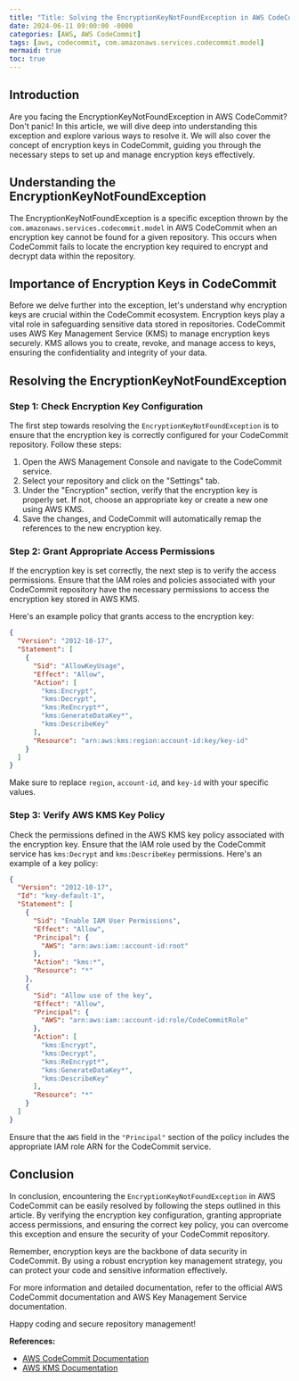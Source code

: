 ```yaml
---
title: "Title: Solving the EncryptionKeyNotFoundException in AWS CodeCommit: A Definitive Guide"
date: 2024-06-11 09:00:00 -0000
categories: [AWS, AWS CodeCommit]
tags: [aws, codecommit, com.amazonaws.services.codecommit.model]
mermaid: true
toc: true
---
```



## Introduction

Are you facing the EncryptionKeyNotFoundException in AWS CodeCommit? Don't panic! In this article, we will dive deep into understanding this exception and explore various ways to resolve it. We will also cover the concept of encryption keys in CodeCommit, guiding you through the necessary steps to set up and manage encryption keys effectively.

## Understanding the EncryptionKeyNotFoundException

The EncryptionKeyNotFoundException is a specific exception thrown by the `com.amazonaws.services.codecommit.model` in AWS CodeCommit when an encryption key cannot be found for a given repository. This occurs when CodeCommit fails to locate the encryption key required to encrypt and decrypt data within the repository.

## Importance of Encryption Keys in CodeCommit

Before we delve further into the exception, let's understand why encryption keys are crucial within the CodeCommit ecosystem. Encryption keys play a vital role in safeguarding sensitive data stored in repositories. CodeCommit uses AWS Key Management Service (KMS) to manage encryption keys securely. KMS allows you to create, revoke, and manage access to keys, ensuring the confidentiality and integrity of your data.

## Resolving the EncryptionKeyNotFoundException

### Step 1: Check Encryption Key Configuration

The first step towards resolving the `EncryptionKeyNotFoundException` is to ensure that the encryption key is correctly configured for your CodeCommit repository. Follow these steps:

1. Open the AWS Management Console and navigate to the CodeCommit service.
2. Select your repository and click on the "Settings" tab.
3. Under the "Encryption" section, verify that the encryption key is properly set. If not, choose an appropriate key or create a new one using AWS KMS.
4. Save the changes, and CodeCommit will automatically remap the references to the new encryption key.

### Step 2: Grant Appropriate Access Permissions

If the encryption key is set correctly, the next step is to verify the access permissions. Ensure that the IAM roles and policies associated with your CodeCommit repository have the necessary permissions to access the encryption key stored in AWS KMS. 

Here's an example policy that grants access to the encryption key:

```json
{
  "Version": "2012-10-17",
  "Statement": [
    {
      "Sid": "AllowKeyUsage",
      "Effect": "Allow",
      "Action": [
        "kms:Encrypt",
        "kms:Decrypt",
        "kms:ReEncrypt*",
        "kms:GenerateDataKey*",
        "kms:DescribeKey"
      ],
      "Resource": "arn:aws:kms:region:account-id:key/key-id"
    }
  ]
}
```

Make sure to replace `region`, `account-id`, and `key-id` with your specific values.

### Step 3: Verify AWS KMS Key Policy

Check the permissions defined in the AWS KMS key policy associated with the encryption key. Ensure that the IAM role used by the CodeCommit service has `kms:Decrypt` and `kms:DescribeKey` permissions. Here's an example of a key policy:

```json
{
  "Version": "2012-10-17",
  "Id": "key-default-1",
  "Statement": [
    {
      "Sid": "Enable IAM User Permissions",
      "Effect": "Allow",
      "Principal": {
        "AWS": "arn:aws:iam::account-id:root"
      },
      "Action": "kms:*",
      "Resource": "*"
    },
    {
      "Sid": "Allow use of the key",
      "Effect": "Allow",
      "Principal": {
        "AWS": "arn:aws:iam::account-id:role/CodeCommitRole"
      },
      "Action": [
        "kms:Encrypt",
        "kms:Decrypt",
        "kms:ReEncrypt*",
        "kms:GenerateDataKey*",
        "kms:DescribeKey"
      ],
      "Resource": "*"
    }
  ]
}
```

Ensure that the `AWS` field in the `"Principal"` section of the policy includes the appropriate IAM role ARN for the CodeCommit service.

## Conclusion

In conclusion, encountering the `EncryptionKeyNotFoundException` in AWS CodeCommit can be easily resolved by following the steps outlined in this article. By verifying the encryption key configuration, granting appropriate access permissions, and ensuring the correct key policy, you can overcome this exception and ensure the security of your CodeCommit repository.

Remember, encryption keys are the backbone of data security in CodeCommit. By using a robust encryption key management strategy, you can protect your code and sensitive information effectively.

For more information and detailed documentation, refer to the official AWS CodeCommit documentation and AWS Key Management Service documentation.

Happy coding and secure repository management!

**References:**
- [AWS CodeCommit Documentation](https://docs.aws.amazon.com/codecommit/latest/userguide/welcome.html)
- [AWS KMS Documentation](https://docs.aws.amazon.com/kms/latest/developerguide/overview.html)